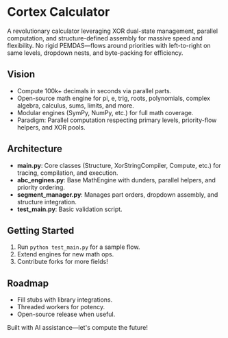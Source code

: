 # Cortex Calculator

A revolutionary calculator leveraging XOR dual-state management, parallel computation, and structure-defined assembly for massive speed and flexibility. No rigid PEMDAS—flows around priorities with left-to-right on same levels, dropdown nests, and byte-packing for efficiency.

## Vision
- Compute 100k+ decimals in seconds via parallel parts.
- Open-source math engine for pi, e, trig, roots, polynomials, complex algebra, calculus, sums, limits, and more.
- Modular engines (SymPy, NumPy, etc.) for full math coverage.
- Paradigm: Parallel computation respecting primary levels, priority-flow helpers, and XOR pools.

## Architecture
- **main.py**: Core classes (Structure, XorStringCompiler, Compute, etc.) for tracing, compilation, and execution.
- **abc_engines.py**: Base MathEngine with dunders, parallel helpers, and priority ordering.
- **segment_manager.py**: Manages part orders, dropdown assembly, and structure integration.
- **test_main.py**: Basic validation script.

## Getting Started
1. Run `python test_main.py` for a sample flow.
2. Extend engines for new math ops.
3. Contribute forks for more fields!

## Roadmap
- Fill stubs with library integrations.
- Threaded workers for potency.
- Open-source release when useful.

Built with AI assistance—let's compute the future!